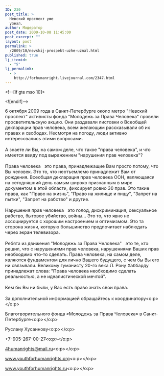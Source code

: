```yaml
---
ID: 230
post_title: >
  Невский проспект уже
  узнал.
author: Модератор
post_date: 2009-10-08 11:45:00
post_excerpt: ""
layout: post
permalink: >
  /2009/10/nevskij-prospekt-uzhe-uznal.html
published: true
lj_itemid:
  - "9"
lj_permalink:
  - >
    http://forhumanright.livejournal.com/2347.html
---
```

<meta content="text/html; charset=utf-8" http-equiv="Content-Type"><meta content="Word.Document" name="ProgId"><meta content="Microsoft Word 11" name="Generator"><meta content="Microsoft Word 11" name="Originator"><link href="file:///C:%5CDOCUME%7E1%5C9335%7E1%5CLOCALS%7E1%5CTemp%5Cmsohtml1%5C01%5Cclip_filelist.xml" rel="File-List" /><!--[if gte mso 9]><xml>
 <w:WordDocument>
  <w:View>Normal</w:View>
  <w:Zoom>0</w:Zoom>
  <w:PunctuationKerning/>
  <w:ValidateAgainstSchemas/>
  <w:SaveIfXMLInvalid>false</w:SaveIfXMLInvalid>
  <w:IgnoreMixedContent>false</w:IgnoreMixedContent>
  <w:AlwaysShowPlaceholderText>false</w:AlwaysShowPlaceholderText>
  <w:Compatibility>
   <w:BreakWrappedTables/>
   <w:SnapToGridInCell/>
   <w:WrapTextWithPunct/>
   <w:UseAsianBreakRules/>
   <w:DontGrowAutofit/>
  </w:Compatibility>
  <w:BrowserLevel>MicrosoftInternetExplorer4</w:BrowserLevel>
 </w:WordDocument>
</xml><![endif]--><!--[if gte mso 9]><xml>
 <w:LatentStyles DefLockedState="false" LatentStyleCount="156">
 </w:LatentStyles>
</xml><![endif]--><style type="text/css">
<!--
 /* Style Definitions */
 p.MsoNormal, li.MsoNormal, div.MsoNormal
	{mso-style-parent:"";
	margin:0cm;
	margin-bottom:.0001pt;
	mso-pagination:widow-orphan;
	font-size:12.0pt;
	font-family:"Times New Roman";
	mso-fareast-font-family:"Times New Roman";}
@page Section1
	{size:612.0pt 792.0pt;
	margin:2.0cm 42.5pt 2.0cm 3.0cm;
	mso-header-margin:36.0pt;
	mso-footer-margin:36.0pt;
	mso-paper-source:0;}
div.Section1
	{page:Section1;}
-->
</style><!--[if gte mso 10]>
<style>
 /* Style Definitions */
 table.MsoNormalTable
	{mso-style-name:"Обычная таблица";
	mso-tstyle-rowband-size:0;
	mso-tstyle-colband-size:0;
	mso-style-noshow:yes;
	mso-style-parent:"";
	mso-padding-alt:0cm 5.4pt 0cm 5.4pt;
	mso-para-margin:0cm;
	mso-para-margin-bottom:.0001pt;
	mso-pagination:widow-orphan;
	font-size:10.0pt;
	font-family:"Times New Roman";
	mso-ansi-language:#0400;
	mso-fareast-language:#0400;
	mso-bidi-language:#0400;}
</style>
<![endif]-->  <p class="MsoNormal"><span style="font-size: 11pt;">6 октября 2009 года в Санкт-Петербурге около метро &quot;Невский проспект&quot; активисты фонда &quot;Молодежь за Права Человека&quot; провели просветительскую акцию. Они раздавали листовки о Всеобщей декларации прав человека, всем желающим рассказывали об их правах и свободах. Несмотря на погоду, люди активно интересовались этими вопросами.<br /> <br /> А знаете ли Вы, на самом деле, что такое &quot;права человека&quot;, и что имеется ввиду под выражением &quot;нарушения прав человека&quot;?<br /> <br /> Права человека &nbsp; это права, принадлежащие Вам просто потому, что Вы человек. Это то, что неотъемлемо принадлежит Вам от рождения. Всеобщая декларация прав человека ООН, являющаяся на сегодняшний день самым широко признанным в мире документом в этой области, фиксирует ровно 30 прав. Это такие права, как &quot;Право на жизнь&quot;, &quot;Право на жилище и пищу&quot;, &quot;Запрет на пытки&quot;, &quot;Запрет на рабство&quot; и другие.<br /> <br /> Нарушения прав человека &nbsp; это голод, дискриминация, сексуальное рабство, бытовое убийство, войны... Это то, что явно не ассоциируется с хорошим настроением и оптимизмом. Это та сторона жизни, которую большинство предпочитает наблюдать через экран телевизора.<br /> <br /> Ребята из движения &quot;Молодежь за Права Человека&quot; &nbsp; это те, кто решил, что с нарушениями прав человека, нарушениями Ваших прав необходимо что-то сделать. Права человека, на самом деле, являются фундаментом для лично Вашего будущего, с чем бы Вы его ни связывали. Великому гуманисту 20-го века Л. Рону Хаббарду принадлежат слова: &quot;Права человека необходимо сделать реальностью, а не идеалистической мечтой&quot;. <br /> <br /> Кем бы Вы ни были, у Вас есть право знать свои права.<br /> <br /> За дополнительной информацией обращайтесь к координатору<o:p></o:p></span></p>  <p class="MsoNormal"><span style="font-size: 11pt;">Благотворительного фонда &laquo;Молодежь за Права Человека&raquo; в Санкт-Петербурге<o:p></o:p></span></p>  <p class="MsoNormal"><span style="font-size: 11pt;">Руслану Хусаинову<o:p></o:p></span></p>  <p class="MsoNormal"><span style="font-size: 11pt;">+7-905-267-00-27<o:p></o:p></span></p>  <p class="MsoNormal"><span style="font-size: 11pt;">4humanrights@mail.ru<o:p></o:p></span></p>  <p class="MsoNormal"><span style="font-size: 11pt;">www.youthforhumanrights.org<o:p></o:p></span></p>  <p class="MsoNormal"><span style="font-size: 11pt;">www.youthforhumanrights.ru<o:p></o:p></span></p>  </meta></meta></meta></meta><br />